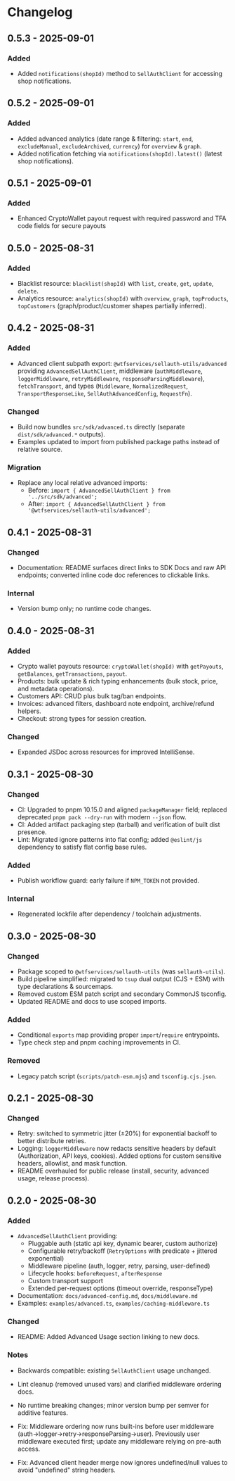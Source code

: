 # Changelog

## 0.5.3 - 2025-09-01

### Added

- Added `notifications(shopId)` method to `SellAuthClient` for accessing shop notifications.

## 0.5.2 - 2025-09-01

### Added

- Added advanced analytics (date range & filtering: `start`, `end`, `excludeManual`, `excludeArchived`, `currency`) for `overview` & `graph`.
- Added notification fetching via `notifications(shopId).latest()` (latest shop notifications).

## 0.5.1 - 2025-09-01

### Added

- Enhanced CryptoWallet payout request with required password and TFA code fields for secure payouts

## 0.5.0 - 2025-08-31

### Added

- Blacklist resource: `blacklist(shopId)` with `list`, `create`, `get`, `update`, `delete`.
- Analytics resource: `analytics(shopId)` with `overview`, `graph`, `topProducts`, `topCustomers` (graph/product/customer shapes partially inferred).

## 0.4.2 - 2025-08-31

### Added

- Advanced client subpath export: `@wtfservices/sellauth-utils/advanced` providing `AdvancedSellAuthClient`, middleware (`authMiddleware`, `loggerMiddleware`, `retryMiddleware`, `responseParsingMiddleware`), `fetchTransport`, and types (`Middleware`, `NormalizedRequest`, `TransportResponseLike`, `SellAuthAdvancedConfig`, `RequestFn`).

### Changed

- Build now bundles `src/sdk/advanced.ts` directly (separate `dist/sdk/advanced.*` outputs).
- Examples updated to import from published package paths instead of relative source.

### Migration

- Replace any local relative advanced imports:
  - Before: `import { AdvancedSellAuthClient } from '../src/sdk/advanced';`
  - After: `import { AdvancedSellAuthClient } from '@wtfservices/sellauth-utils/advanced';`

## 0.4.1 - 2025-08-31

### Changed

- Documentation: README surfaces direct links to SDK Docs and raw API endpoints; converted inline code doc references to clickable links.

### Internal

- Version bump only; no runtime code changes.

## 0.4.0 - 2025-08-31

### Added

- Crypto wallet payouts resource: `cryptoWallet(shopId)` with `getPayouts`, `getBalances`, `getTransactions`, `payout`.
- Products: bulk update & rich typing enhancements (bulk stock, price, and metadata operations).
- Customers API: CRUD plus bulk tag/ban endpoints.
- Invoices: advanced filters, dashboard note endpoint, archive/refund helpers.
- Checkout: strong types for session creation.

### Changed

- Expanded JSDoc across resources for improved IntelliSense.

## 0.3.1 - 2025-08-30

### Changed

- CI: Upgraded to pnpm 10.15.0 and aligned `packageManager` field; replaced deprecated `pnpm pack --dry-run` with modern `--json` flow.
- CI: Added artifact packaging step (tarball) and verification of built dist presence.
- Lint: Migrated ignore patterns into flat config; added `@eslint/js` dependency to satisfy flat config base rules.

### Added

- Publish workflow guard: early failure if `NPM_TOKEN` not provided.

### Internal

- Regenerated lockfile after dependency / toolchain adjustments.

## 0.3.0 - 2025-08-30

### Changed

- Package scoped to `@wtfservices/sellauth-utils` (was `sellauth-utils`).
- Build pipeline simplified: migrated to `tsup` dual output (CJS + ESM) with type declarations & sourcemaps.
- Removed custom ESM patch script and secondary CommonJS tsconfig.
- Updated README and docs to use scoped imports.

### Added

- Conditional `exports` map providing proper `import`/`require` entrypoints.
- Type check step and pnpm caching improvements in CI.

### Removed

- Legacy patch script (`scripts/patch-esm.mjs`) and `tsconfig.cjs.json`.

## 0.2.1 - 2025-08-30

### Changed

- Retry: switched to symmetric jitter (±20%) for exponential backoff to better distribute retries.
- Logging: `loggerMiddleware` now redacts sensitive headers by default (Authorization, API keys, cookies). Added options for custom sensitive headers, allowlist, and mask function.
- README overhauled for public release (install, security, advanced usage, release process).

## 0.2.0 - 2025-08-30

### Added

- `AdvancedSellAuthClient` providing:
  - Pluggable auth (static api key, dynamic bearer, custom authorize)
  - Configurable retry/backoff (`RetryOptions` with predicate + jittered exponential)
  - Middleware pipeline (auth, logger, retry, parsing, user-defined)
  - Lifecycle hooks: `beforeRequest`, `afterResponse`
  - Custom transport support
  - Extended per-request options (timeout override, responseType)
- Documentation: `docs/advanced-config.md`, `docs/middleware.md`
- Examples: `examples/advanced.ts`, `examples/caching-middleware.ts`

### Changed

- README: Added Advanced Usage section linking to new docs.

### Notes

- Backwards compatible: existing `SellAuthClient` usage unchanged.
- Lint cleanup (removed unused vars) and clarified middleware ordering docs.

- No runtime breaking changes; minor version bump per semver for additive features.

- Fix: Middleware ordering now runs built-ins before user middleware (auth→logger→retry→responseParsing→user). Previously user middleware executed first; update any middleware relying on pre-auth access.
- Fix: Advanced client header merge now ignores undefined/null values to avoid "undefined" string headers.

